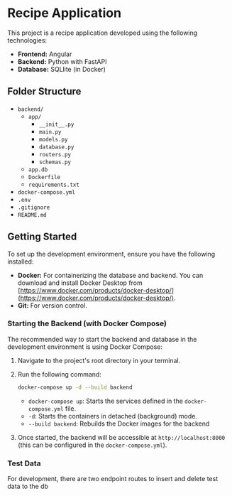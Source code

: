 # Recipe Application

This project is a recipe application developed using the following technologies:

* **Frontend:** Angular
* **Backend:** Python with FastAPI
* **Database:** SQLlite (in Docker)

## Folder Structure
* `backend/`
    * `app/`
        * `__init__.py`
        * `main.py`
        * `models.py`
        * `database.py`
        * `routers.py`
        * `schemas.py`
    * `app.db`
    * `Dockerfile`
    * `requirements.txt`
* `docker-compose.yml`
* `.env`
* `.gitignore`
* `README.md`

## Getting Started

To set up the development environment, ensure you have the following installed:

* **Docker:** For containerizing the database and backend. You can download and install Docker Desktop from [https://www.docker.com/products/docker-desktop/](https://www.docker.com/products/docker-desktop/).
* **Git:** For version control.

### Starting the Backend (with Docker Compose)

The recommended way to start the backend and database in the development environment is using Docker Compose:

1.  Navigate to the project's root directory in your terminal.
2.  Run the following command:

    ```bash
    docker-compose up -d --build backend
    ```

    * `docker-compose up`: Starts the services defined in the `docker-compose.yml` file.
    * `-d`: Starts the containers in detached (background) mode.
    * `--build backend`: Rebuilds the Docker images for the backend

3.  Once started, the backend will be accessible at `http://localhost:8000` (this can be configured in the `docker-compose.yml`).


### Test Data

For development, there are two endpoint routes to insert and delete test data to the db
